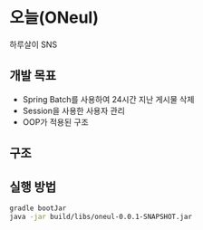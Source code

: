 # 오늘(ONeul)
하루살이 SNS
## 개발 목표
- Spring Batch를 사용하여 24시간 지난 게시물 삭제
- Session을 사용한 사용자 관리
- OOP가 적용된 구조
## 구조
## 실행 방법
```bash
gradle bootJar
java -jar build/libs/oneul-0.0.1-SNAPSHOT.jar 
```
